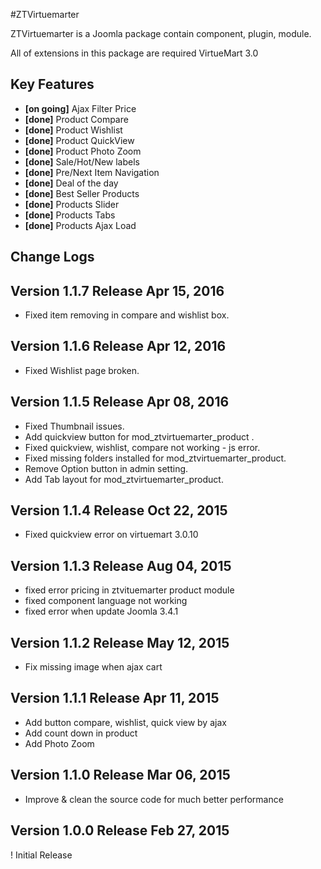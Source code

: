 #ZTVirtuemarter

ZTVirtuemarter is a Joomla package contain component, plugin, module.

All of extensions in this package are required VirtueMart 3.0

## Key Features

* __[on going]__ Ajax Filter Price
* __[done]__ Product Compare 
* __[done]__ Product Wishlist
* __[done]__ Product QuickView
* __[done]__ Product Photo Zoom
* __[done]__ Sale/Hot/New labels 
* __[done]__ Pre/Next Item Navigation
* __[done]__ Deal of the day
* __[done]__ Best Seller Products
* __[done]__ Products Slider
* __[done]__ Products Tabs
* __[done]__ Products Ajax Load



## Change Logs

## Version 1.1.7 Release Apr 15, 2016

* Fixed item removing in compare and wishlist box.


## Version 1.1.6 Release Apr 12, 2016

* Fixed Wishlist page broken.

## Version 1.1.5 Release Apr 08, 2016 

* Fixed Thumbnail issues.
* Add quickview button for mod_ztvirtuemarter_product .
* Fixed quickview, wishlist, compare not working - js error.
* Fixed missing folders installed for mod_ztvirtuemarter_product.
* Remove Option button in admin setting.
* Add Tab layout for mod_ztvirtuemarter_product.

## Version 1.1.4 Release Oct 22, 2015

* Fixed quickview error on virtuemart 3.0.10

## Version 1.1.3 Release Aug 04, 2015

* fixed error pricing in ztvituemarter product module
* fixed component language not working
* fixed error when update Joomla 3.4.1

## Version 1.1.2 Release May 12, 2015

* Fix missing image when ajax cart

## Version 1.1.1 Release Apr 11, 2015

* Add button compare, wishlist, quick view by ajax
* Add count down in product
* Add Photo Zoom

## Version 1.1.0 Release Mar 06, 2015

* Improve & clean the source code for much better performance 

## Version 1.0.0 Release Feb 27, 2015

! Initial Release
